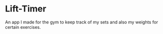 # Lift-Timer
An app I made for the gym to keep track of my sets and also my weights for certain exercises.


